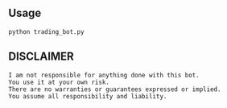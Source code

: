 ## Usage

    python trading_bot.py

## DISCLAIMER

    I am not responsible for anything done with this bot.
    You use it at your own risk.
    There are no warranties or guarantees expressed or implied.
    You assume all responsibility and liability.
